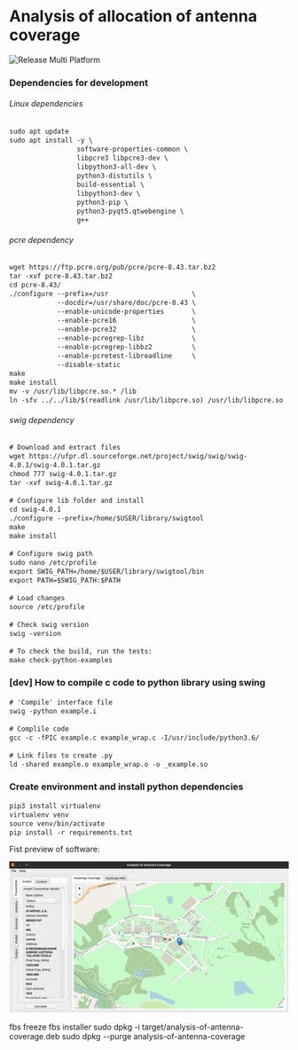 # Analysis of allocation of antenna coverage

![Release Multi Platform](https://github.com/samuelterra22/Analysis-of-antenna-coverage/workflows/Release%20Multi%20Platform/badge.svg)

### Dependencies for development

###### Linux dependencies
```shell script
sudo apt update
sudo apt install -y \
                 software-properties-common \
                 libpcre3 libpcre3-dev \
                 libpython3-all-dev \
                 python3-distutils \
                 build-essential \
                 libpython3-dev \
                 python3-pip \
                 python3-pyqt5.qtwebengine \
                 g++ 
```

###### pcre dependency
```shell script
wget https://ftp.pcre.org/pub/pcre/pcre-8.43.tar.bz2
tar -xvf pcre-8.43.tar.bz2
cd pcre-8.43/
./configure --prefix=/usr                     \
            --docdir=/usr/share/doc/pcre-8.43 \
            --enable-unicode-properties       \
            --enable-pcre16                   \
            --enable-pcre32                   \
            --enable-pcregrep-libz            \
            --enable-pcregrep-libbz2          \
            --enable-pcretest-libreadline     \
            --disable-static
make
make install
mv -v /usr/lib/libpcre.so.* /lib
ln -sfv ../../lib/$(readlink /usr/lib/libpcre.so) /usr/lib/libpcre.so
```

###### swig dependency
```shell script
# Download and extract files
wget https://ufpr.dl.sourceforge.net/project/swig/swig/swig-4.0.1/swig-4.0.1.tar.gz
chmod 777 swig-4.0.1.tar.gz
tar -xvf swig-4.0.1.tar.gz

# Configure lib folder and install
cd swig-4.0.1
./configure --prefix=/home/$USER/library/swigtool
make
make install

# Configure swig path
sudo nano /etc/profile
export SWIG_PATH=/home/$USER/library/swigtool/bin
export PATH=$SWIG_PATH:$PATH

# Load changes
source /etc/profile

# Check swig version
swig -version

# To check the build, run the tests:
make check-python-examples
```

### [dev] How to compile c code to python library using swing

```shell script
# 'Compile' interface file
swig -python example.i

# Complile code
gcc -c -fPIC example.c example_wrap.c -I/usr/include/python3.6/

# Link files to create .py
ld -shared example.o example_wrap.o -o _example.so
```

### Create environment and install python dependencies

```shell script
pip3 install virtualenv
virtualenv venv
source venv/bin/activate
pip install -r requirements.txt
``` 

Fist preview of software:

![](screenshots/main_screen.png)

fbs freeze
fbs installer
sudo dpkg -i target/analysis-of-antenna-coverage.deb
sudo dpkg --purge analysis-of-antenna-coverage